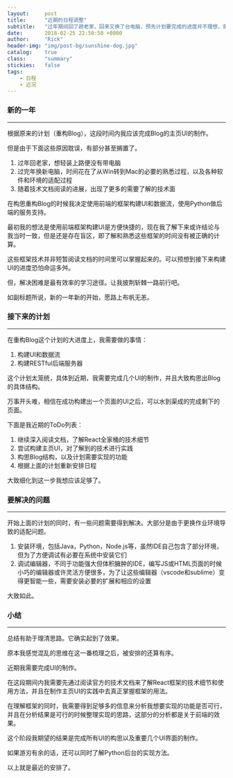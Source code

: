 ```yaml
---
layout:     post
title:      "近期的日程调整"
subtitle:   "过年期间回了趟老家，回来又换了台电脑，预先计划要完成的进度并不理想，部分日程还因为更换电脑的缘故需要延后。但新的一年，新的开始。愿路上布帆无恙。"
date:       2018-02-25 22:50:50 +0800
author:     "Rick"
header-img: "img/post-bg/sunshine-dog.jpg"
catalog:    true
class:      "summary"
stickies:   false
tags:
    - 日程
    - 近况
---
```


### 新的一年
***

根据原来的计划（重构Blog），这段时间内我应该完成Blog的主页UI的制作。

但是由于下面这些原因耽误，有部分甚至搁置了。

1. 过年回老家，想轻装上路便没有带电脑
2. 过完年换新电脑，时间花在了从Win转到Mac的必要的熟悉过程，以及各种软件和环境的适配过程
3. 随着技术文档阅读的进展，出现了更多的需要了解的技术面

在构思重构Blog的时候我决定使用前端的框架构建UI和数据流，使用Python做后端的服务支持。

最初我的想法是使用前端框架构建UI是方便快捷的，现在我了解下来或许结论与我当时一致，但是还是存在盲区，即了解和熟悉这些框架的时间没有被正确的计算。

这些框架技术并非短暂阅读文档的时间里可以掌握起来的。可以预想到接下来构建UI的进度恐怕命运多舛。

但，解决困难是最有效率的学习途径。让我披荆斩棘一路前行吧。

如副标题所说，新的一年新的开始，愿路上布帆无恙。

### 接下来的计划
***

在重构Blog这个计划的大进度上，我需要做的事情：

1. 构建UI和数据流
2. 构建RESTful后端服务器

这个计划太笼统，具体到近期，我需要完成几个UI的制作，并且大致构思出Blog的具体结构。

万事开头难，相信在成功构建出一个页面的UI之后，可以水到渠成的完成剩下的页面。

下面是我近期的ToDo列表：

1. 继续深入阅读文档，了解React全家桶的技术细节
2. 尝试构建主页UI，对了解到的技术进行实践
3. 构思Blog结构，以及计划需要实现的功能
4. 根据上面的计划重新安排日程

大致细化到这一步我想应该足够了。

### 要解决的问题
***

开始上面的计划的同时，有一些问题需要得到解决。大部分是由于更换作业环境导致的适配问题。

1. 安装环境，包括Java，Python，Node.js等，虽然IDE自己包含了部分环境，但为了方便调试有必要在系统中安装它们
2. 调试编辑器，不同于功能强大但体积臃肿的IDE，编写JS或HTML页面的时候小巧的编辑器或许灵活方便很多，为了让这些编辑器（vscode和sublime）变得更智能一些，需要安装必要的扩展和相应的设置

大致如此。

### 小结
***

总结有助于理清思路。它确实起到了效果。

原本我感觉混乱的思维在这一番梳理之后，被安排的还算有序。

近期我需要完成UI的制作。

在这段期间内我需要先通过阅读官方的技术文档来了解React框架的技术细节和使用方法，并且在制作主页UI的实践中去真正掌握框架的用法。

在理解框架的同时，我需要得到足够多的信息来分析我想要实现的功能是否可行，并且在分析结果是可行的时候整理实现的思路，这部分的分析都是关于前端的效果。

这个阶段我期望的结果是完成所有UI的构思以及重要几个UI界面的制作。

如果游刃有余的话，还可以同时了解Python后台的实现方法。

以上就是最近的安排了。
